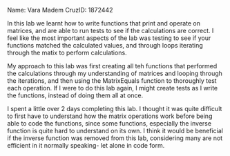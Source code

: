 Name: Vara Madem CruzID: 1872442

In this lab we learnt how to write functions that print and operate on matrices, and are able to run tests to see if the calculations are correct. I feel like the most important aspects of the lab was testing to see if your functions matched the calculated values, and through loops iterating through the matix to perform calculations.

My approach to this lab was first creating all teh functions that performed the calculations through my understanding of matrices and looping through the iterations, and then using the MatrixEquals function to thoroughly test each operation. If I were to do this lab again, I might create tests as I write the functions, instead of doing them all at once. 

I spent a little over 2 days completing this lab. I thought it was quite difficult to first have to understand how the matrix operations work before being able to code the functions, since some functions, especially the inverse function is quite hard to understand on its own. I think it would be beneficial if the inverse function was removed from this lab, considering many are not efficient in it normally speaking- let alone in code form.

